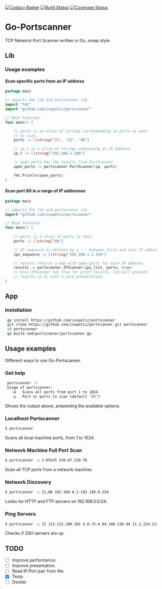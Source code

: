 [![Codacy Badge](https://api.codacy.com/project/badge/Grade/5cc2fb7bdfb240eabe772b8bcbcbc461)](https://app.codacy.com/app/ivopetiz/portscanner?utm_source=github.com&utm_medium=referral&utm_content=ivopetiz/portscanner&utm_campaign=Badge_Grade_Dashboard)
[![Build Status](https://travis-ci.com/ivopetiz/portscanner.svg?branch=master)](https://travis-ci.com/ivopetiz/network-scanner)
[![Coverage Status](https://coveralls.io/repos/github/ivopetiz/portscanner/badge.svg?branch=master)](https://coveralls.io/github/ivopetiz/portscanner?branch=master)
# Go-Portscanner

TCP Network Port Scanner written in Go, nmap style.

## Lib

### Usage examples

#### Scan specific ports from an IP address

```go
package main

// imports fmt lib and portscanner lib.
import "fmt"
import "github.com/ivopetiz/portscanner"

// Main function.
func main() {

	// ports is an slice of strings corresponding to ports we want
	// to scan.
	ports := []string{"21", "22", "80"}

	// ip_t is a slice of strings containing an IP address.
	ip_t := []string{"192.168.1.100"}

	// open_ports has the results from PortScanner.
	open_ports := portscanner.PortScanner(ip, ports)

	fmt.Println(open_ports)
}
```

#### Scan port 80 in a range of IP addresses

```go
package main

// imports fmt lib and portscanner lib.
import "github.com/ivopetiz/portscanner"

// Main function.
func main() {
	
	// ports is a slice of ports to test.
	ports := []string{"80"}

	// IP sequence is defined by a '-' between first and last IP address .
	ips_sequence := []string{"192.168.1.1-254"}

	// results returns a map with open ports for each IP address.
	results := portscanner.IPScanner(ips_list, ports, true)
	// Once IPScanner has true for print_results, lib will present
	// results in CL with a nice presentation.
}
```

## App

### Installation

```sh
 go install https://github.com/ivopetiz/portscanner
 git clone https://github.com/ivopetiz/portscanner.git portscanner
 cd portscanner
 go build cmd/portscanner/portscanner.go
```

## Usage examples

Different ways to use Go-Portscanner.

### Get help

```sh
 portscanner -h
 Usage of portscanner:
   -A   Scans all ports from port 1 to 1024
   -p   Port or ports to scan (default "80")
```

Shows the output above, presenting the available options.

### Localhost Portscanner

```sh
$ portscanner
```

Scans all local machine ports, from 1 to 1024.

### Network Machine Full Port Scan

```sh
$ portscanner -p 1-65535 210.67.210.76
```

Scan all TCP ports from a network machine.

### Network Discovery

```sh
$ portscanner -p 21,80 192.168.0.1-192.168.0.254
```

Looks for HTTP and FTP servers on 192.168.0.0/24.

### Ping Servers

```sh
$ portscanner -p 22 113.213.200.101 4.0.75.4 84.188.238.94 11.2.224.214 153.194.246.247
```

Checks if SSH servers are up.

## TODO

-   [ ] Improve performance.
-   [ ] Improve presentation.
-   [ ] Read IP:Port pair from file.
-   [x] Tests
-   [ ] Docker 
